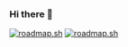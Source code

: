### Hi there 👋


[![roadmap.sh](https://roadmap.sh/card/tall/65703c575145316d25c4b789?variant=dark)](https://roadmap.sh) 
[![roadmap.sh](https://roadmap.sh/card/tall/65703c575145316d25c4b789?variant=dark)](https://roadmap.sh)

<!--
**AasifSweGit2017/AasifSweGit2017** is a ✨ _special_ ✨ repository because its `README.md` (this file) appears on your GitHub profile.

Here are some ideas to get you started:

- 🔭 I’m currently working on ...
- 🌱 I’m currently learning ...
- 👯 I’m looking to collaborate on ...
- 🤔 I’m looking for help with ...
- 💬 Ask me about ...
- 📫 How to reach me: ...
- 😄 Pronouns: ...
- ⚡ Fun fact: ...
-->


